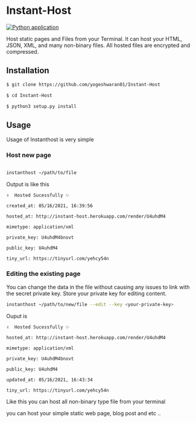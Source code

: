 # Instant-Host

[![Python application](https://github.com/yogeshwaran01/Instant-Host/actions/workflows/python-app.yml/badge.svg)](https://github.com/yogeshwaran01/Instant-Host/actions/workflows/python-app.yml)

Host static pages and Files from your Terminal. It can host your HTML, JSON, XML, and many non-binary files. All hosted files are encrypted and compressed.

## Installation

```bash
$ git clone https://github.com/yogeshwaran01/Instant-Host

$ cd Instant-Host

$ python3 setup.py install
```

## Usage 

Usage of Instanthost is very simple

### Host new page

```bash

instanthost ~/path/to/file

```

Output is like this

```
✌️  Hosted Sucessfully ✨

created_at: 05/16/2021, 16:39:56

hosted_at: http://instant-host.herokuapp.com/render/U4uhdM4

mimetype: application/xml

private_key: U4uhdM4bnovt

public_key: U4uhdM4

tiny_url: https://tinyurl.com/yehcy54n
```

### Editing the existing page

You can change the data in the file without causing any issues to link with the secret private key. Store your private key for editing content. 

```bash
instanthost ~/path/to/new/file --edit --key <your-private-key>
```

Ouput is 

```
✌️  Hosted Sucessfully ✨

hosted_at: http://instant-host.herokuapp.com/render/U4uhdM4

mimetype: application/xml

private_key: U4uhdM4bnovt

public_key: U4uhdM4

updated_at: 05/16/2021, 16:43:34

tiny_url: https://tinyurl.com/yehcy54n
```

Like this you can host all non-binary type file from your terminal

you can host your simple static web page, blog post and etc ..
